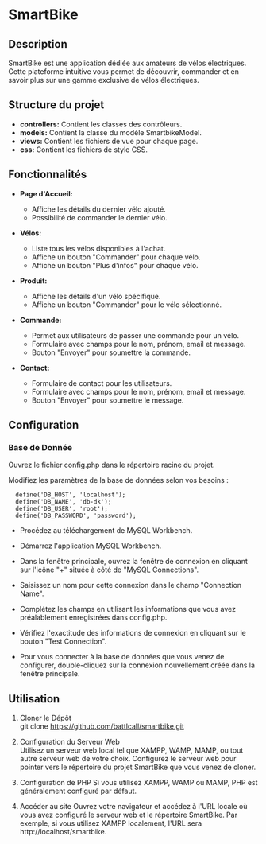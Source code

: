 # SmartBike 

## Description

SmartBike est une application dédiée aux amateurs de vélos électriques. Cette plateforme intuitive vous permet de découvrir, commander et en savoir plus sur une gamme exclusive de vélos électriques. 


## Structure du projet

- **controllers:** Contient les classes des contrôleurs.
- **models:** Contient la classe du modèle SmartbikeModel.
- **views:** Contient les fichiers de vue pour chaque page.
- **css:** Contient les fichiers de style CSS.

## Fonctionnalités

- **Page d'Accueil:**
  - Affiche les détails du dernier vélo ajouté.
  - Possibilité de commander le dernier vélo.
  
- **Vélos:**
  - Liste tous les vélos disponibles à l'achat.
  - Affiche un bouton "Commander" pour chaque vélo.
  - Affiche un bouton "Plus d'infos" pour chaque vélo.

- **Produit:**
  - Affiche les détails d'un vélo spécifique.
  - Affiche un bouton "Commander" pour le vélo sélectionné.
  
- **Commande:**
  - Permet aux utilisateurs de passer une commande pour un vélo.
  - Formulaire avec champs pour le nom, prénom, email et message.
  - Bouton "Envoyer" pour soumettre la commande.

- **Contact:**
  - Formulaire de contact pour les utilisateurs.
  - Formulaire avec champs pour le nom, prénom, email et message.
  - Bouton "Envoyer" pour soumettre le message.

## Configuration

### Base de Donnée

Ouvrez le fichier config.php dans le répertoire racine du projet.

Modifiez les paramètres de la base de données selon vos besoins :

```
  define('DB_HOST', 'localhost');
  define('DB_NAME', 'db-dk');
  define('DB_USER', 'root');
  define('DB_PASSWORD', 'password');
```
   
- Procédez au téléchargement de MySQL Workbench.
  
- Démarrez l'application MySQL Workbench.
  
- Dans la fenêtre principale, ouvrez la fenêtre de connexion en cliquant sur l'icône "+" située à côté de "MySQL Connections".
  
- Saisissez un nom pour cette connexion dans le champ "Connection Name".
  
- Complétez les champs en utilisant les informations que vous avez préalablement enregistrées dans config.php.
  
- Vérifiez l'exactitude des informations de connexion en cliquant sur le bouton "Test Connection".
  
- Pour vous connecter à la base de données que vous venez de configurer, double-cliquez sur la connexion nouvellement créée dans la fenêtre principale.

## Utilisation

1. Cloner le Dépôt  
   git clone https://github.com/battlcall/smartbike.git

2. Configuration du Serveur Web  
   Utilisez un serveur web local tel que XAMPP, WAMP, MAMP, ou tout autre serveur web de votre choix.
   Configurez le serveur web pour pointer vers le répertoire du projet SmartBike que vous venez de cloner.

4. Configuration de PHP
   Si vous utilisez XAMPP, WAMP ou MAMP, PHP est généralement configuré par défaut.

5. Accéder au site
   Ouvrez votre navigateur et accédez à l'URL locale où vous avez configuré le serveur web et le répertoire SmartBike. Par exemple, si vous utilisez XAMPP localement, l'URL sera http://localhost/smartbike.
